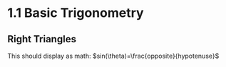 <script src="https://cdn.mathjax.org/mathjax/latest/MathJax.js?config=TeX-AMS-MML_HTMLorMML" type="text/javascript"></script>
# 1.1 Basic Trigonometry

## Right Triangles
This should display as math: $sin(\theta)=\frac{opposite}{hypotenuse}$
